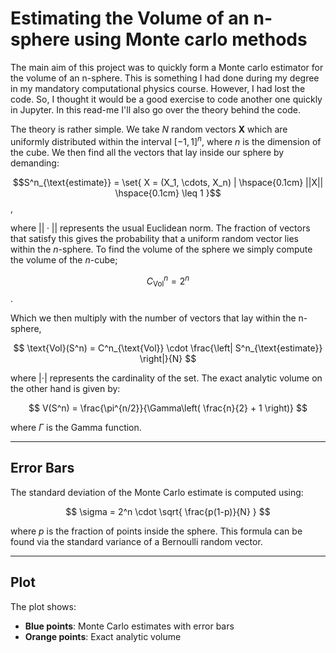 # Estimating the Volume of an n-sphere using Monte carlo methods

The main aim of this project was to quickly form a Monte carlo estimator for the volume of an n-sphere. This is something I had done during my degree in my mandatory computational physics course. However, I had lost the code. So, I thought it would be a good exercise to code another one quickly in Jupyter. In this read-me I'll also go over the theory behind the code. 

The theory is rather simple. We take $N$ random vectors $\boldsymbol{X}$ which are uniformly distributed within the interval $[-1,1]^n$, where $n$ is the dimension of the cube. We then find all the vectors that lay inside our sphere by demanding: 

$$S^n_{\text{estimate}} = \set{ X = (X_1, \cdots, X_n) | \hspace{0.1cm} ||X|| \hspace{0.1cm} \leq 1 }$$, 

where $||\cdot||$ represents the usual Euclidean norm. The fraction of vectors that satisfy this gives the probability that a uniform random vector lies within the $n$-sphere. To find the volume of the sphere we simply compute the volume of the $n$-cube;

$$C^n_{\text{Vol}} =  2^n$$ .

Which we then multiply with the number of vectors that lay within the n-sphere,

$$
\text{Vol}(S^n) = C^n_{\text{Vol}} \cdot \frac{\left| S^n_{\text{estimate}} \right|}{N}
$$


where $|\cdot|$ represents the cardinality of the set. The exact analytic volume on the other hand is given by:

$$
V(S^n) = \frac{\pi^{n/2}}{\Gamma\left( \frac{n}{2} + 1 \right)}
$$

where $\Gamma$ is the Gamma function.

---

## Error Bars

The standard deviation of the Monte Carlo estimate is computed using:

$$
\sigma = 2^n \cdot \sqrt{ \frac{p(1-p)}{N} }
$$

where $p$ is the fraction of points inside the sphere. This formula can be found via the standard variance of a Bernoulli random vector. 


---

## Plot

The plot shows:
- **Blue points**: Monte Carlo estimates with error bars
- **Orange points**: Exact analytic volume

